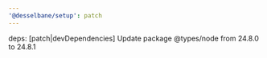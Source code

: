 ```yaml
---
'@desselbane/setup': patch
---
```


deps: [patch|devDependencies] Update package @types/node from 24.8.0 to 24.8.1
